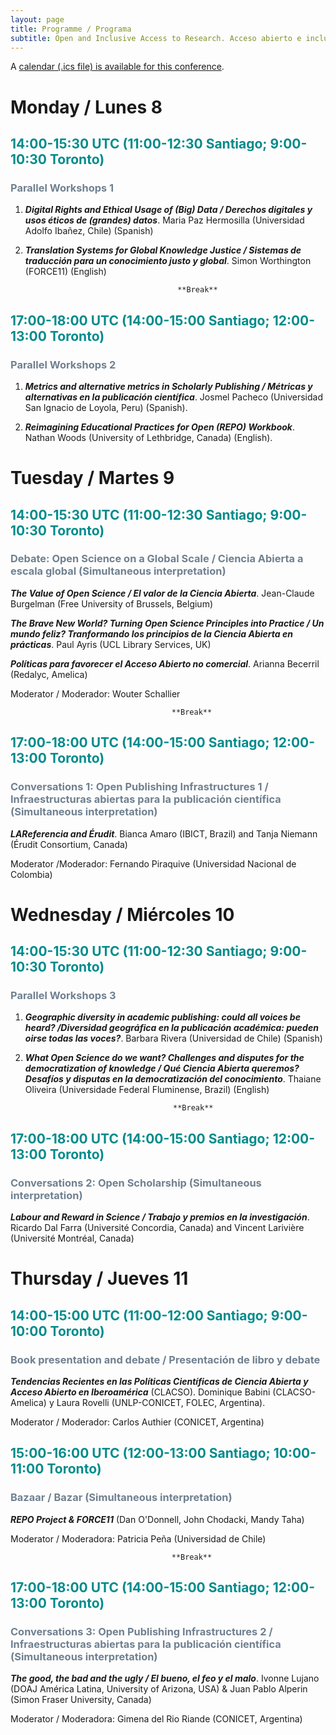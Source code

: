 ```yaml
---
layout: page
title: Programme / Programa
subtitle: Open and Inclusive Access to Research. Acceso abierto e inclusivo a la investigación. November/Noviembre 8-11, 2021
---
```


A [calendar (.ics file) is available for this conference](assets/img/OIAR.ics).

# Monday / Lunes 8
## <span style="color: DarkCyan;">14:00-15:30 UTC (11:00-12:30 Santiago; 9:00-10:30 Toronto)</span>
### <span style="color: SlateGray;">Parallel Workshops 1</span>
1. ***Digital Rights and Ethical Usage of (Big) Data / Derechos digitales y usos éticos de (grandes) datos***. Maria Paz Hermosilla (Universidad Adolfo Ibañez, Chile) (Spanish)

2. ***Translation Systems for Global Knowledge Justice / Sistemas de traducción para un conocimiento justo y  global***. Simon Worthington (FORCE11) (English)

                                         **Break**

## <span style="color: DarkCyan;">17:00-18:00 UTC (14:00-15:00 Santiago; 12:00-13:00 Toronto)</span>
### <span style="color: SlateGray;">Parallel Workshops 2</span>

1. ***Metrics and alternative metrics in Scholarly Publishing / Métricas y alternativas en la publicación científica***. Josmel Pacheco (Universidad San Ignacio de Loyola, Peru) (Spanish).

2. ***Reimagining Educational Practices for Open (REPO) Workbook***. Nathan Woods (University of Lethbridge, Canada) (English).



# Tuesday / Martes 9 
## <span style="color: DarkCyan;">14:00-15:30 UTC (11:00-12:30 Santiago; 9:00-10:30 Toronto)</span>
### <span style="color: SlateGray;">Debate: Open Science on a Global Scale / Ciencia Abierta a escala global (Simultaneous interpretation)</span> 
***The Value of Open Science / El valor de la Ciencia Abierta***. Jean-Claude Burgelman (Free University of Brussels, Belgium)

***The Brave New World? Turning Open Science Principles into Practice / Un mundo feliz? Tranformando los principios de la Ciencia Abierta en prácticas***. Paul Ayris (UCL Library Services, UK)

***Políticas para favorecer el Acceso Abierto no comercial***. Arianna Becerril (Redalyc, Amelica)

  Moderator / Moderador: Wouter Schallier

                                        **Break**

## <span style="color: DarkCyan;">17:00-18:00 UTC (14:00-15:00 Santiago; 12:00-13:00 Toronto)</span>
### <span style="color: SlateGray;">Conversations 1: Open Publishing Infrastructures 1 / Infraestructuras abiertas para la publicación científica (Simultaneous interpretation)</span>
***LAReferencia and Érudit***. Bianca Amaro (IBICT, Brazil) and Tanja Niemann (Érudit Consortium, Canada)

  Moderator /Moderador: Fernando Piraquive (Universidad Nacional de Colombia)

# Wednesday / Miércoles 10 
## <span style="color: DarkCyan;">14:00-15:30 UTC (11:00-12:30 Santiago; 9:00-10:30 Toronto)</span>
### <span style="color: SlateGray;">Parallel Workshops 3</span>
1. ***Geographic diversity in academic publishing: could all voices be heard? /Diversidad geográfica en la publicación académica: pueden oirse todas las voces?***. Barbara Rivera (Universidad de Chile) (Spanish)

2. ***What Open Science do we want? Challenges and disputes for the democratization of knowledge / Qué Ciencia Abierta queremos? Desafíos y disputas en la democratización del conocimiento***. Thaiane Oliveira (Universidade Federal Fluminense, Brazil) (English)  

                                        **Break**

## <span style="color: DarkCyan;">17:00-18:00 UTC (14:00-15:00 Santiago; 12:00-13:00 Toronto)</span>
### <span style="color: SlateGray;">Conversations 2: Open Scholarship (Simultaneous interpretation)</span>
***Labour and Reward in Science / Trabajo y premios en la investigación***. Ricardo Dal Farra (Université Concordia, Canada) and Vincent Larivière (Université Montréal, Canada)

# Thursday / Jueves 11 
## <span style="color: DarkCyan;">14:00-15:00 UTC (11:00-12:00 Santiago; 9:00-10:00 Toronto)</span>
### <span style="color: SlateGray;">Book presentation and debate / Presentación de libro y debate</span> 
***Tendencias Recientes en las Políticas Científicas de Ciencia Abierta y Acceso Abierto en Iberoamérica*** (CLACSO). Dominique Babini (CLACSO-Amelica) y Laura Rovelli (UNLP-CONICET, FOLEC, Argentina).

  Moderator / Moderador: Carlos Authier (CONICET, Argentina)

## <span style="color: DarkCyan;">15:00-16:00 UTC (12:00-13:00 Santiago; 10:00-11:00 Toronto)</span>
### <span style="color: SlateGray;">Bazaar / Bazar (Simultaneous interpretation)</span>
 ***REPO Project & FORCE11*** (Dan O'Donnell, John Chodacki, Mandy Taha)

  Moderator / Moderadora: Patricia Peña (Universidad de Chile)

                                        **Break**

## <span style="color: DarkCyan;">17:00-18:00 UTC (14:00-15:00 Santiago; 12:00-13:00 Toronto)</span>
### <span style="color: SlateGray;">Conversations 3: Open Publishing Infrastructures 2 / Infraestructuras abiertas para la publicación científica (Simultaneous interpretation)</span> 
***The good, the bad and the ugly / El bueno, el feo y el malo***. Ivonne Lujano (DOAJ América Latina, University of Arizona, USA) & Juan Pablo Alperin (Simon Fraser University, Canada)

  Moderator / Moderadora: Gimena del Rio Riande (CONICET, Argentina)

